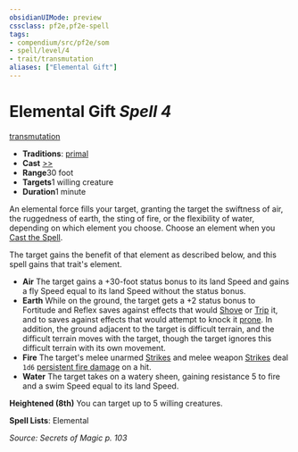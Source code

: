 ```yaml
---
obsidianUIMode: preview
cssclass: pf2e,pf2e-spell
tags:
- compendium/src/pf2e/som
- spell/level/4
- trait/transmutation
aliases: ["Elemental Gift"]
---
```

# Elemental Gift *Spell 4*   
[transmutation](/rules/traits/transmutation.md)  

- **Traditions**: [primal](/rules/traits/primal.md)
- **Cast** [>>](/rules/core-rulebook/chapter-9-playing-the-game.md#Actions "Two-Action") 
- **Range**30 foot
- **Targets**1 willing creature
- **Duration**1 minute

An elemental force fills your target, granting the target the swiftness of air, the ruggedness of earth, the sting of fire, or the flexibility of water, depending on which element you choose. Choose an element when you [Cast the Spell](/rules/actions/cast-a-spell.md).

The target gains the benefit of that element as described below, and this spell gains that trait's element.

- **Air** The target gains a +30-foot status bonus to its land Speed and gains a fly Speed equal to its land Speed without the status bonus.
- **Earth** While on the ground, the target gets a +2 status bonus to Fortitude and Reflex saves against effects that would [Shove](/rules/actions/shove.md) or [Trip](/rules/actions/trip.md) it, and to saves against effects that would attempt to knock it [prone](/rules/conditions.md#Prone). In addition, the ground adjacent to the target is difficult terrain, and the difficult terrain moves with the target, though the target ignores this difficult terrain with its own movement.
- **Fire** The target's melee unarmed [Strikes](/rules/actions/strike.md) and melee weapon [Strikes](/rules/actions/strike.md) deal `1d6` [persistent fire damage](/rules/conditions.md#Persistent%20Damage) on a hit.
- **Water** The target takes on a watery sheen, gaining resistance 5 to fire and a swim Speed equal to its land Speed.

**Heightened (8th)** You can target up to 5 willing creatures.

**Spell Lists**: Elemental

*Source: Secrets of Magic p. 103*